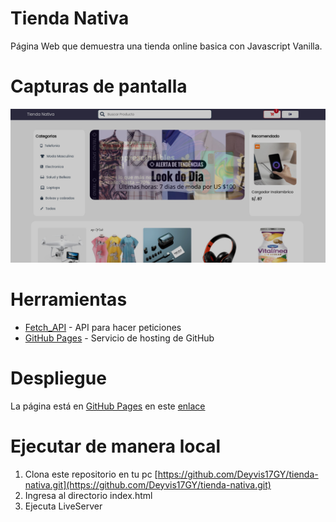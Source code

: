 # Tienda Nativa
Página Web que demuestra una tienda online basica con Javascript Vanilla.

# Capturas de pantalla
![preview](./docs/img/home.png)

# Herramientas
- [Fetch_API](https://developer.mozilla.org/es/docs/Web/API/Fetch_API) - API para hacer peticiones 
- [GitHub Pages](https://pages.github.com/) - Servicio de hosting de GitHub

# Despliegue
La página está en [GitHub Pages](https://pages.github.com/) en este [enlace](https://deyvis17gy.github.io/tienda-nativa/)

# Ejecutar de manera local
1. Clona este repositorio en tu pc [https://github.com/Deyvis17GY/tienda-nativa.git](https://github.com/Deyvis17GY/tienda-nativa.git)
2. Ingresa al directorio index.html
3. Ejecuta LiveServer
